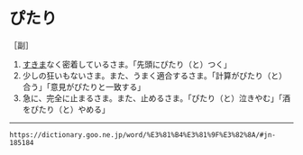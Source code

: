 # ぴたり

［副］
1.  [すきま](%E3%81%99%E3%81%8D%E3%81%BE%EF%BC%88%E9%9A%99%E9%96%93%EF%BC%8F%E9%80%8F%E3%81%8D%E9%96%93%EF%BC%89.md)なく密着しているさま。「先頭にぴたり（と）つく」
2.  少しの狂いもないさま。また、うまく適合するさま。「計算がぴたり（と）合う」「意見がぴたりと一致する」
3.  急に、完全に止まるさま。また、止めるさま。「ぴたり（と）泣きやむ」「酒をぴたり（と）やめる」

---
`https://dictionary.goo.ne.jp/word/%E3%81%B4%E3%81%9F%E3%82%8A/#jn-185184`